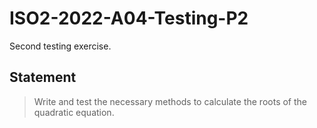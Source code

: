# ISO2-2022-A04-Testing-P2
Second testing exercise.

## Statement
>Write and test the necessary methods to calculate the roots of the quadratic equation.

